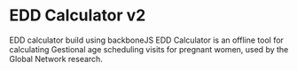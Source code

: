 # EDD Calculator v2
EDD calculator build using backboneJS
EDD Calculator is an offline tool for calculating Gestional age scheduling visits for pregnant women, used by the Global Network research.

